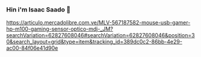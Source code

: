 ### Hin i'm Isaac Saado 👋

https://articulo.mercadolibre.com.ve/MLV-567187582-mouse-usb-gamer-hp-m100-gaming-sensor-optico-mdj-_JM?searchVariation=62827608046#searchVariation=62827608046&position=30&search_layout=grid&type=item&tracking_id=389dc0c2-86bb-4e29-ac00-84f06e41d90e

<!--
**wolfis21/wolfis21** is a ✨ _special_ ✨ repository because its `README.md` (this file) appears on your GitHub profile.

Here are some ideas to get you started:

- 🔭 I’m currently working on ...
- 🌱 I’m currently learning ...
- 👯 I’m looking to collaborate on ...
- 🤔 I’m looking for help with ...
- 💬 Ask me about ...
- 📫 How to reach me: ...
- 😄 Pronouns: ...
- ⚡ Fun fact: ...
-->
